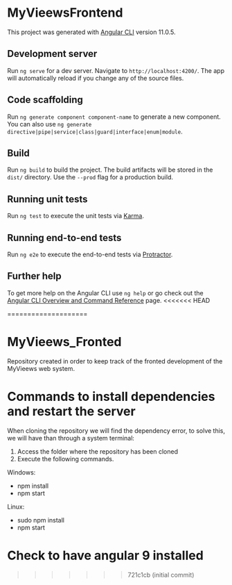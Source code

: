# MyVieewsFrontend

This project was generated with [Angular CLI](https://github.com/angular/angular-cli) version 11.0.5.

## Development server

Run `ng serve` for a dev server. Navigate to `http://localhost:4200/`. The app will automatically reload if you change any of the source files.

## Code scaffolding

Run `ng generate component component-name` to generate a new component. You can also use `ng generate directive|pipe|service|class|guard|interface|enum|module`.

## Build

Run `ng build` to build the project. The build artifacts will be stored in the `dist/` directory. Use the `--prod` flag for a production build.

## Running unit tests

Run `ng test` to execute the unit tests via [Karma](https://karma-runner.github.io).

## Running end-to-end tests

Run `ng e2e` to execute the end-to-end tests via [Protractor](http://www.protractortest.org/).

## Further help

To get more help on the Angular CLI use `ng help` or go check out the [Angular CLI Overview and Command Reference](https://angular.io/cli) page.
<<<<<<< HEAD

====================
# MyVieews_Fronted
Repository created in order to keep track of the fronted development of the MyVieews web system.

# Commands to install dependencies and restart the server

When cloning the repository we will find the dependency error, to solve this, we will have
than through a system terminal:
1. Access the folder where the repository has been cloned
2. Execute the following commands.

  Windows:
  
  - npm install
  - npm start
  
  Linux:
   - sudo npm install
  - npm start

Check to have angular 9 installed
=======
>>>>>>> 721c1cb (initial commit)
